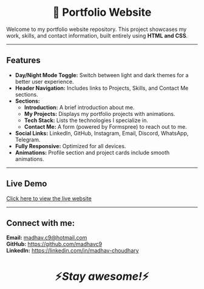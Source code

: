 <!DOCTYPE html>
<html>
<body>
    <h1 align='center'>🚀 Portfolio Website</h1>
    Welcome to my portfolio website repository. This project showcases my work, skills, and contact information, built entirely using <strong>HTML and CSS</strong>.
    <hr>
    <h2>Features</h2>
    <ul>
        <li><strong>Day/Night Mode Toggle:</strong> Switch between light and dark themes for a better user experience.</li>
        <li><strong>Header Navigation:</strong> Includes links to Projects, Skills, and Contact Me sections.</li>
        <li><strong>Sections:</strong>
            <ul>
                <li><strong>Introduction:</strong> A brief introduction about me.</li>
                <li><strong>My Projects:</strong> Displays my portfolio projects with animations.</li>
                <li><strong>Tech Stack:</strong> Lists the technologies I specialize in.</li>
                <li><strong>Contact Me:</strong> A form (powered by Formspree) to reach out to me.</li>
            </ul>
        </li>
        <li><strong>Social Links:</strong> LinkedIn, GitHub, Instagram, Email, Discord, WhatsApp, Telegram.</li>
        <li><strong>Fully Responsive:</strong> Optimized for all devices.</li>
        <li><strong>Animations:</strong> Profile section and project cards include smooth animations.</li>
    </ul>
    <hr>
    <h2>Live Demo</h2>
    <p><a href="https://madhavc9.github.io/portfolio_madhavc9/" target="_blank">Click here to view the live website</a></p>
    <hr>
    <h2>Connect with me:</h2>
    <p>
        <strong>Email:</strong> <a href="mailto:madhav.c9@hotmail.com">madhav.c9@hotmail.com</a><br>
        <strong>GitHub:</strong> <a href="https://github.com/madhavc9">https://github.com/madhavc9</a><br>
        <strong>LinkedIn:</strong> <a href="https://www.linkedin.com/in/madhav-choudhary-015124216/">https://linkedin.com/in/madhav-choudhary</a><br>
    </p>
</body>
</html>
<div align="center">
<h1 align='center'>⚡️<i>Stay awesome!</i>⚡️</h1>
</div>
